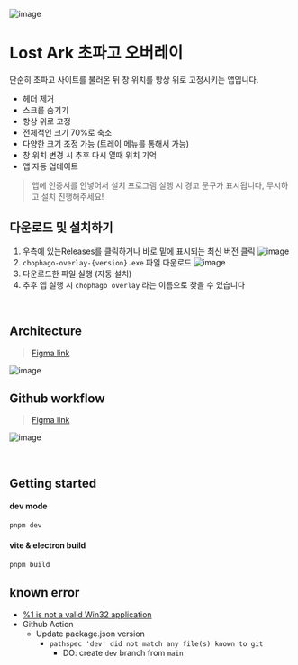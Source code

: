 ![image](https://github.com/2skydev/lostark-chophago-overlay/assets/43225384/620b7418-e67f-4e9d-9bab-36bc3b85bfed)

# Lost Ark 초파고 오버레이

단순히 초파고 사이트를 불러온 뒤 창 위치를 항상 위로 고정시키는 앱입니다.
- 헤더 제거
- 스크롤 숨기기
- 항상 위로 고정
- 전체적인 크기 70%로 축소
- 다양한 크기 조정 가능 (트레이 메뉴를 통해서 가능)
- 창 위치 변경 시 추후 다시 열때 위치 기억
- 앱 자동 업데이트

> 앱에 인증서를 안넣어서 설치 프로그램 실행 시 경고 문구가 표시됩니다, 무시하고 설치 진행해주세요!

## 다운로드 및 설치하기

1. 우측에 있는Releases를 클릭하거나 바로 밑에 표시되는 최신 버전 클릭
![image](https://github.com/2skydev/lostark-chophago-overlay/assets/43225384/fadf7a6f-5be0-4364-9e93-95714a4a0145)
2. `chophago-overlay-{version}.exe` 파일 다운로드
![image](https://github.com/2skydev/lostark-chophago-overlay/assets/43225384/d5fdeb10-4e96-4f68-9e73-c38d7b8ff071)
3. 다운로드한 파일 실행 (자동 설치)
4. 추후 앱 실행 시 `chophago overlay` 라는 이름으로 찾을 수 있습니다

<br/>

## Architecture

> [Figma link](https://www.figma.com/board/BGt9EJBWBnjcPCvKgEeES3/electron-nestjs-react-vite-template?node-id=304-58&t=NB3gHvd2vgOlaHfb-1)

![image](https://github.com/2skydev/electron-nestjs-react-vite-template/assets/43225384/ac40caf1-9840-480f-8352-be3e573226f0)

## Github workflow

> [Figma link](https://www.figma.com/board/BGt9EJBWBnjcPCvKgEeES3/electron-nestjs-react-vite-template?node-id=304-58&t=NB3gHvd2vgOlaHfb-1)

![image](https://github.com/2skydev/electron-nestjs-react-vite-template/assets/43225384/aa9301fe-a6d9-4075-b5bc-4126dbc03e1a)

<br/>

## Getting started

#### dev mode

```bash
pnpm dev
```

#### vite & electron build

```bash
pnpm build
```

## known error

- [%1 is not a valid Win32 application](https://github.com/pnpm/pnpm/issues/5638#issuecomment-1327988206)
- Github Action
  - Update package.json version
    - `pathspec 'dev' did not match any file(s) known to git`
      - DO: create `dev` branch from `main`
